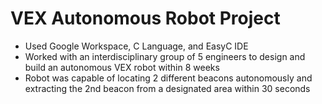 # VEX Autonomous Robot Project

- Used Google Workspace, C Language, and EasyC IDE
- Worked with an interdisciplinary group of 5 engineers to design and build an autonomous VEX robot within 8 weeks
- Robot was capable of locating 2 different beacons autonomously and extracting the 2nd beacon from a designated area within 30 seconds
